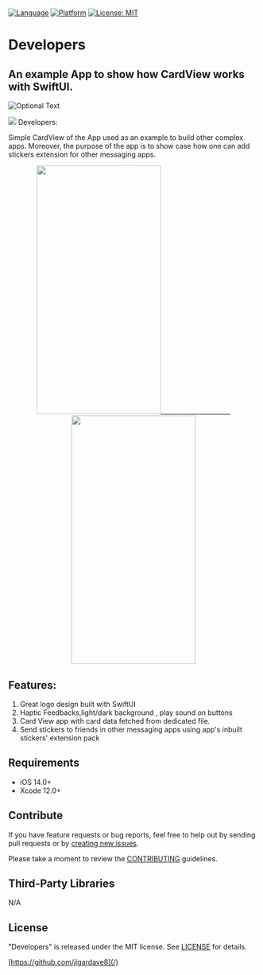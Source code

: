 # 

[![Language](http://img.shields.io/badge/language-SwiftUI-orange?style=flat
)](https://developer.apple.com/swift)
[![Platform](https://img.shields.io/badge/platform-iOS%20%7C%20-blue)]()
[![License: MIT](https://img.shields.io/badge/License-MIT-yellow.svg)](https://opensource.org/licenses/MIT)

# <h1>Developers</h1> 
<h2>An example App to show how CardView works with SwiftUI. </h2>

![Optional Text](https://user-images.githubusercontent.com/13096575/123516971-72041d00-d6bc-11eb-8d17-fca9ed0ba44a.png)



<p align="center"> </P>
   <img src=”(https://user-images.githubusercontent.com/13096575/123516971-72041d00-d6bc-11eb-8d17-fca9ed0ba44a.png)”>
Developers:

Simple CardView of the App used as an example to build other complex apps.
Moreover, the purpose of the app is to show case how one can add stickers extension for other messaging apps.




   <p align="center"> 
<img src="https://user-images.githubusercontent.com/13096575/123516845-d8d50680-d6bb-11eb-9904-8d7219547d20.png" width="250" height="500">______________________ <img src="https://user-images.githubusercontent.com/13096575/123516900-1d60a200-d6bc-11eb-80e0-3c310af86859.gif" width="250" height="500"></P>



<h2>Features: </h2>

1. Great logo design built with SwiftUI
2. Haptic Feedbacks,light/dark background , play sound on buttons
3. Card View app with card data fetched from dedicated file.
4. Send stickers to friends in other messaging apps using app's inbuilt stickers' extension pack

   
  </p>
 

  <div style="text-align: center">
  
  
  </div>
</p>

## Requirements

- iOS 14.0+
- Xcode 12.0+

## Contribute

If you have feature requests or bug reports, feel free to help out by sending pull requests or by [creating new issues](https://github.com/jigardave8/Developers/issues). 

Please take a moment to
review the [CONTRIBUTING](.github/CONTRIBUTING.md) guidelines.
    
## Third-Party Libraries

N/A


## License

"Developers" is released under the MIT license. See [LICENSE](mit) for details.

[https://github.com/jigardave8](/)

[swift-image]:https://img.shields.io/badge/swift-5.0-orange.svg
[swift-url]: https://swift.org/
[license-image]: https://img.shields.io/badge/License-MIT-blue.svg
[license-url]: LICENSE
